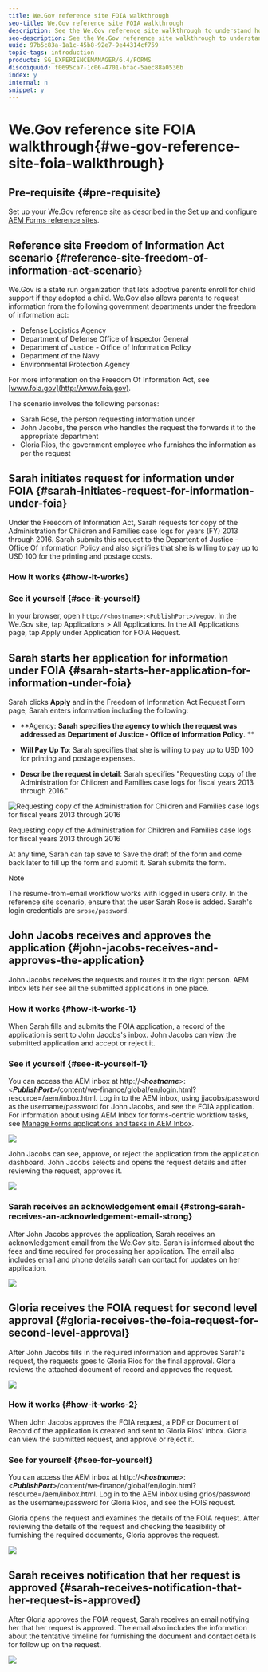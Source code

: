 ```yaml
---
title: We.Gov reference site FOIA walkthrough
seo-title: We.Gov reference site FOIA walkthrough
description: See the We.Gov reference site walkthrough to understand how AEM Forms helps governments receive and impart information requested by individuals under the Freedom of Information Act. 
seo-description: See the We.Gov reference site walkthrough to understand how AEM Forms helps governments receive and impart information requested by individuals under the Freedom of Information Act. 
uuid: 97b5c83a-1a1c-45b8-92e7-9e44314cf759
topic-tags: introduction
products: SG_EXPERIENCEMANAGER/6.4/FORMS
discoiquuid: f0695ca7-1c06-4701-bfac-5aec88a0536b
index: y
internal: n
snippet: y
---
```


# We.Gov reference site FOIA walkthrough{#we-gov-reference-site-foia-walkthrough}

## Pre-requisite {#pre-requisite}

Set up your We.Gov reference site as described in the [Set up and configure AEM Forms reference sites](../../forms/using/setup-reference-sites.md).

## Reference site Freedom of Information Act scenario {#reference-site-freedom-of-information-act-scenario}

We.Gov is a state run organization that lets adoptive parents enroll for child support if they adopted a child. We.Gov also allows parents to request information from the following government departments under the freedom of information act:

* Defense Logistics Agency
* Department of Defense Office of Inspector General
* Department of Justice - Office of Information Policy
* Department of the Navy
* Environmental Protection Agency

For more information on the Freedom Of Information Act, see [www.foia.gov](http://www.foia.gov).

The scenario involves the following personas:

* Sarah Rose, the person requesting information under 
* John Jacobs, the person who handles the request the forwards it to the appropriate department
* Gloria Rios, the government employee who furnishes the information as per the request

## Sarah initiates request for information under FOIA {#sarah-initiates-request-for-information-under-foia}

Under the Freedom of Information Act, Sarah requests for copy of the Administration for Children and Families case logs for years (FY) 2013 through 2016. Sarah submits this request to the Departent of Justice - Office Of Information Policy and also signifies that she is willing to pay up to USD 100 for the printing and postage costs.

### How it works {#how-it-works}

### See it yourself {#see-it-yourself}

In your browser, open `http://<hostname>:<PublishPort>/wegov`. In the We.Gov site, tap Applications &gt; All Applications. In the All Applications page, tap Apply under Application for FOIA Request.

## Sarah starts her application for information under FOIA {#sarah-starts-her-application-for-information-under-foia}

Sarah clicks **Apply** and in the Freedom of Information Act Request Form page, Sarah enters information including the following:

* **Agency: **Sarah specifies the agency to which the request was addressed as Department of Justice - Office of Information Policy**. **

* **Will Pay Up To**: Sarah specifies that she is willing to pay up to USD 100 for printing and postage expenses. 
* **Describe the request in detail**: Sarah specifies "Requesting copy of the Administration for Children and Families case logs for fiscal years 2013 through 2016."

![Requesting copy of the Administration for Children and Families case logs for fiscal years 2013 through 2016](assets/sarahfiosform.png)

Requesting copy of the Administration for Children and Families case logs for fiscal years 2013 through 2016

At any time, Sarah can tap save to Save the draft of the form and come back later to fill up the form and submit it. Sarah submits the form.

>[!NOTE]
>
>The resume-from-email workflow works with logged in users only. In the reference site scenario, ensure that the user Sarah Rose is added. Sarah's login credentials are `srose/password`.

## John Jacobs receives and approves the application {#john-jacobs-receives-and-approves-the-application}

John Jacobs receives the requests and routes it to the right person. AEM Inbox lets her see all the submitted applications in one place.

### How it works {#how-it-works-1}

When Sarah fills and submits the FOIA application, a record of the application is sent to John Jacobs's inbox. John Jacobs can view the submitted application and accept or reject it.

### See it yourself {#see-it-yourself-1}

You can access the AEM inbox at http://&lt;***hostname***&gt;:&lt;***PublishP******ort***&gt;/content/we-finance/global/en/login.html?resource=/aem/inbox.html. Log in to the AEM inbox, using jjacobs/password as the username/password for John Jacobs, and see the FOIA application. For information about using AEM Inbox for forms-centric workflow tasks, see [Manage Forms applications and tasks in AEM Inbox](../../forms/using/manage-applications-inbox.md).

![](assets/johnjacobs.png)

John Jacobs can see, approve, or reject the application from the application dashboard. John Jacobs selects and opens the request details and after reviewing the request, approves it.

![](assets/johnjacobstaskdetail-1.png) 

### <strong>Sarah receives an acknowledgement email</strong> {#strong-sarah-receives-an-acknowledgement-email-strong}

After John Jacobs approves the application, Sarah receives an acknowledgement email from the We.Gov site. Sarah is informed about the fees and time required for processing her application. The email also includes email and phone details sarah can contact for updates on her application. 

![](assets/sarahroseemail.png) 

## Gloria receives the FOIA request for second level approval {#gloria-receives-the-foia-request-for-second-level-approval}

After John Jacobs fills in the required information and approves Sarah's request, the requests goes to Gloria Rios for the final approval. Gloria reviews the attached document of record and approves the request. 

![](assets/gloriariosinbox.png) 

### How it works {#how-it-works-2}

When John Jacobs approves the FOIA request, a PDF or Document of Record of the application is created and sent to Gloria Rios' inbox. Gloria can view the submitted request, and approve or reject it.

### See for yourself {#see-for-yourself}

You can access the AEM inbox at http://&lt;***hostname***&gt;:&lt;***PublishP******ort***&gt;/content/we-finance/global/en/login.html?resource=/aem/inbox.html. Log in to the AEM inbox using grios/password as the username/password for Gloria Rios, and see the FOIS request.

Gloria opens the request and examines the details of the FOIA request. After reviewing the details of the request and checking the feasibility of furnishing the required documents, Gloria approves the request. 

![](assets/gloriariosapproves.png) 

## Sarah receives notification that her request is approved {#sarah-receives-notification-that-her-request-is-approved}

After Gloria approves the FOIA request, Sarah receives an email notifying her that her request is approved. The email also includes the information about the tentative timeline for furnishing the document and contact details for follow up on the request. 

![](assets/sarahroseemailapproval.png)

